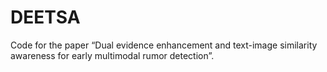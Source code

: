 # DEETSA
Code for the paper “Dual evidence enhancement and text-image similarity awareness for early multimodal rumor detection”.
